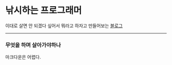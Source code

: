 # 낚시하는 프로그래머
이대로 살면 안 되겠다 싶어서 뭐라고 하자고 만들어보는 [블로그](https://sitaround.github.io/fishingProgrammer)

---

### 무엇을 하며 살아가야하나

마크다운은 어렵다. 
